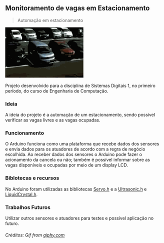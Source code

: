 ## Monitoramento de vagas em Estacionamento
> Automação em estacionamento

![](media/parking.gif)

Projeto desenvolvido para a disciplina de Sistemas Digitais 1, no primeiro período, do curso de Engenharia de Computação.

### Ideia

A ideia do projeto é a automação de um estacionamento, sendo possível verificar as vagas livres e as vagas ocupadas.

### Funcionamento

O Arduino funciona como uma plataforma que recebe dados dos sensores e envia dados para os atuadores de acordo com a regra de negócio escolhida. Ao receber dados dos sensores o Arduino pode fazer o acionamento da cancela ou não; também é possível informar sobre as vagas disponíveis e ocupadas por meio de um display LCD.

### Biblotecas e recursos

No Arduino foram utilizadas as bibliotecas [Servo.h](https://www.arduino.cc/en/reference/servo) e a [Ultrasonic.h](https://www.arduinolibraries.info/libraries/ultrasonic) e [LiquidCrystal.h](https://www.arduino.cc/en/Reference/LiquidCrystal). 


### Trabalhos Futuros

Utilizar outros sensores e atuadores para testes e possível aplicação no futuro.

###### Créditos: Gif from [giphy.com](https://giphy.com/)
